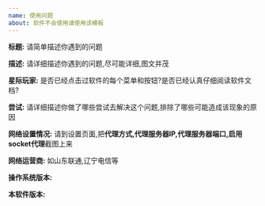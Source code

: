 ```yaml
---
name: 使用问题
about: 软件不会使用请使用该模板
---
```


**标题:** 请简单描述你遇到的问题

**描述:** 请详细描述你遇到的问题,尽可能详细,图文并茂

**星际玩家:** 是否已经点击过软件的每个菜单和按钮?是否已经认真仔细阅读软件文档?

**尝试:** 请详细描述你做了哪些尝试去解决这个问题,排除了哪些可能造成该现象的原因

**网络设置情况:** 请到设置页面,把**代理方式,代理服务器IP,代理服务器端口,启用socket代理**截图上来

**网络运营商:**  如山东联通,辽宁电信等

**操作系统版本:** 

**本软件版本:** 

